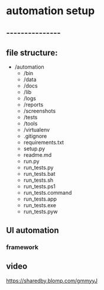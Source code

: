 # automation setup
## ---------------
## file structure:
   - /automation
      - /bin
      - /data
      - /docs
      - /lib
      - /logs
      - /reports
      - /screenshots
      - /tests
      - /tools
      - /virtualenv
      - .gitignore
      - requirements.txt
      - setup.py
      - readme.md
      - run.py
      - run_tests.py
      - run_tests.bat
      - run_tests.sh
      - run_tests.ps1
      - run_tests.command
      - run_tests.app
      - run_tests.exe
      - run_tests.pyw
## UI automation
### framework
   
## video
https://sharedby.blomp.com/gmmyyJ
